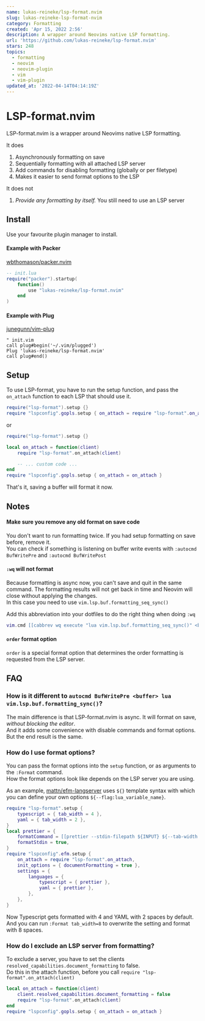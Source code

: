 ```yaml
---
name: lukas-reineke/lsp-format.nvim
slug: lukas-reineke-lsp-format-nvim
category: Formatting
created: 'Apr 15, 2022 2:56'
description: A wrapper around Neovims native LSP formatting.
url: 'https://github.com/lukas-reineke/lsp-format.nvim'
stars: 248
topics:
  - formatting
  - neovim
  - neovim-plugin
  - vim
  - vim-plugin
updated_at: '2022-04-14T04:14:19Z'
---
```

# LSP-format.nvim

LSP-format.nvim is a wrapper around Neovims native LSP formatting.

It does

1.  Asynchronously formatting on save
2.  Sequentially formatting with all attached LSP server
3.  Add commands for disabling formatting (globally or per filetype)
4.  Makes it easier to send format options to the LSP

It does not

1.  *Provide any formatting by itself.* You still need to use an LSP server

## Install

Use your favourite plugin manager to install.

#### Example with Packer

[wbthomason/packer.nvim](https://github.com/wbthomason/packer.nvim)

```lua
-- init.lua
require("packer").startup(
    function()
        use "lukas-reineke/lsp-format.nvim"
    end
)
```

#### Example with Plug

[junegunn/vim-plug](https://github.com/junegunn/vim-plug)

```vim
" init.vim
call plug#begin('~/.vim/plugged')
Plug 'lukas-reineke/lsp-format.nvim'
call plug#end()
```

## Setup

To use LSP-format, you have to run the setup function, and pass the `on_attach` function to each LSP that should use it.

```lua
require("lsp-format").setup {}
require "lspconfig".gopls.setup { on_attach = require "lsp-format".on_attach }
```

or

```lua
require("lsp-format").setup {}

local on_attach = function(client)
    require "lsp-format".on_attach(client)

    -- ... custom code ...
end
require "lspconfig".gopls.setup { on_attach = on_attach }
```

That's it, saving a buffer will format it now.

## Notes

#### Make sure you remove any old format on save code

You don't want to run formatting twice. If you had setup formatting on save before, remove it.\
You can check if something is listening on buffer write events with `:autocmd BufWritePre` and `:autocmd BufWritePost`

#### `:wq` will not format

Because formatting is async now, you can't save and quit in the same command. The formatting results will not get back
in time and Neovim will close without applying the changes.\
In this case you need to use `vim.lsp.buf.formatting_seq_sync()`

Add this abbreviation into your dotfiles to do the right thing when doing `:wq`

```lua
vim.cmd [[cabbrev wq execute "lua vim.lsp.buf.formatting_seq_sync()" <bar> wq]]
```

#### `order` format option

`order` is a special format option that determines the order formatting is requested from the LSP server.

## FAQ

### How is it different to `autocmd BufWritePre <buffer> lua vim.lsp.buf.formatting_sync()`?

The main difference is that LSP-format.nvim is async. It will format on save, *without blocking the editor*.\
And it adds some convenience with disable commands and format options.\
But the end result is the same.

### How do I use format options?

You can pass the format options into the `setup` function, or as arguments to the `:Format` command.\
How the format options look like depends on the LSP server you are using.

As an example, [mattn/efm-langserver](https://github.com/mattn/efm-langserver) uses `${}` template syntax with which you can
define your own options `${--flag:lua_variable_name}`.

```lua
require "lsp-format".setup {
    typescript = { tab_width = 4 },
    yaml = { tab_width = 2 },
}
local prettier = {
    formatCommand = [[prettier --stdin-filepath ${INPUT} ${--tab-width:tab_width}]],
    formatStdin = true,
}
require "lspconfig".efm.setup {
    on_attach = require "lsp-format".on_attach,
    init_options = { documentFormatting = true },
    settings = {
        languages = {
            typescript = { prettier },
            yaml = { prettier },
        },
    },
}
```

Now Typescript gets formatted with 4 and YAML with 2 spaces by default.\
And you can run `:Format tab_width=8` to overwrite the setting and format with 8 spaces.

### How do I exclude an LSP server from formatting?

To exclude a server, you have to set the clients `resolved_capabilities.document_formatting` to false.\
Do this in the attach function, before you call `require "lsp-format".on_attach(client)`

```lua
local on_attach = function(client)
    client.resolved_capabilities.document_formatting = false
    require "lsp-format".on_attach(client)
end
require "lspconfig".gopls.setup { on_attach = on_attach }
```
